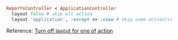 ```ruby
ReportsController < ApplicationController
  layout false # skip all action
  layout 'application', :except => :view # skip some action(s)
```

Reference: [Turn off layout for one of action](http://stackoverflow.com/questions/2062312/turn-off-layout-for-one-of-action)